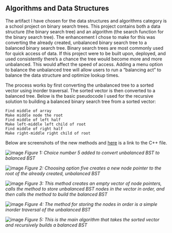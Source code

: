 ## Algorithms and Data Structures


  The artifact I have chosen for the data structures and algorithms category is a school project on binary search trees. This project contains both a data structure (the binary search tree) and an algorithm (the search function for the binary search tree). The enhancement I chose to make for this was converting the already created, unbalanced binary search tree to a balanced binary search tree. Binary search trees are most commonly used for quick access of data. If this project were to be built upon, deployed, and used consistently there’s a chance the tree would become more and more unbalanced. This would affect the speed of access. Adding a menu option to balance the unbalanced tree will allow users to run a “balancing act” to balance the data structure and optimize lookup times.
  
  The process works by first converting the unbalanced tree to a sorted vector using inorder traversal. The sorted vector is then converted to a balanced tree. Below is the basic pseudocode I used for the recursive solution to building a balanced binary search tree from a sorted vector:

```
Find middle of array
Make middle node the root
Find middle of left half
Make left-middle left child of root
Find middle of right half
Make right-middle right child of root
```

Below are screenshots of the new methods and [here](https://github.com/vodsy/BinarySearchTreeProject) is a link to the C++ file.


![image](https://user-images.githubusercontent.com/57910664/129355818-875590c0-8e76-4439-9a15-91fc2843b05f.png)
_Figure 1: Choice number 5 added to convert unbalanced BST to balanced BST_




![image](https://user-images.githubusercontent.com/57910664/129355862-f9f06fb3-2938-49b0-a0e0-2a1219cc71e3.png)
_Figure 2: Choosing option five creates a new node pointer to the root of the already created, unbalanced BST_




![image](https://user-images.githubusercontent.com/57910664/129355908-352becef-cfc2-4b69-b363-744c6b839e1b.png)
_Figure 3: This method creates an empty vector of node pointers, calls the method to store unbalanced BST nodes in the vector in order, and then calls the method to build the balanced BST_




![image](https://user-images.githubusercontent.com/57910664/129355950-fb25ffd6-ff2e-46f1-81ea-e8e2b6059f65.png)
_Figure 4: The method for storing the nodes in order is a simple inorder traversal of the unbalanced BST_




![image](https://user-images.githubusercontent.com/57910664/129355995-dbdff862-07df-41b9-bc2c-c8459e23db2d.png)
_Figure 5: This is the main algorithm that takes the sorted vector and recursively builds a balanced BST_

